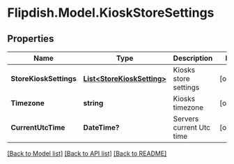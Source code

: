 # Flipdish.Model.KioskStoreSettings
## Properties

Name | Type | Description | Notes
------------ | ------------- | ------------- | -------------
**StoreKioskSettings** | [**List&lt;StoreKioskSetting&gt;**](StoreKioskSetting.md) | Kiosks store settings | [optional] 
**Timezone** | **string** | Kiosks timezone | [optional] 
**CurrentUtcTime** | **DateTime?** | Servers current Utc time | [optional] 

[[Back to Model list]](../README.md#documentation-for-models) [[Back to API list]](../README.md#documentation-for-api-endpoints) [[Back to README]](../README.md)

